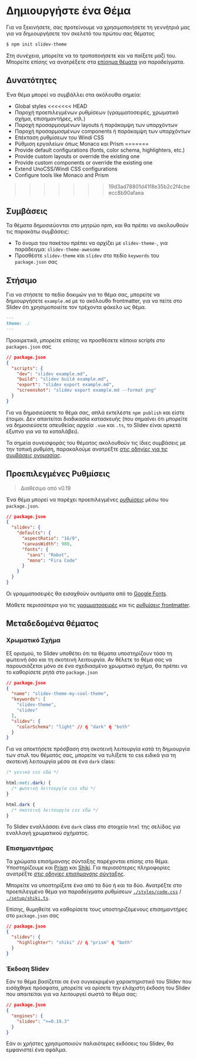 # Δημιουργήστε ένα Θέμα

Για να ξεκινήσετε, σας προτείνουμε να χρησιμοποιήσετε τη γεννήτριά μας για να δημιουργήσετε τον σκελετό του πρώτου σας θέματος

```bash
$ npm init slidev-theme
```

Στη συνέχεια, μπορείτε να το τροποποιήσετε και να παίξετε μαζί του. Μπορείτε επίσης να ανατρέξετε στα [επίσημα θέματα](/themes/gallery) για παραδείγματα.

## Δυνατότητες

Ένα θέμα μπορεί να συμβάλλει στα ακόλουθα σημεία:

- Global styles
<<<<<<< HEAD
- Παροχή προεπιλεγμένων ρυθμίσεων (γραμματοσειρές, χρωματικό σχήμα, επισημαντήρες, κτλ.)
- Παροχή προσαρμοσμένων layouts ή παράκαμψη των υπαρχόντων
- Παροχή προσαρμοσμένων components ή παράκαμψη των υπαρχόντων
- Επέκταση ρυθμίσεων του Windi CSS
- Ρύθμιση εργαλείων όπως Monaco και Prism
=======
- Provide default configurations (fonts, color schema, highlighters, etc.)
- Provide custom layouts or override the existing one
- Provide custom components or override the existing one
- Extend UnoCSS/Windi CSS configurations
- Configure tools like Monaco and Prism
>>>>>>> 19d3ad78801d41f8e35b2c2f4cbeecc8b90afaea

## Συμβάσεις

Τα θέματα δημοσιεύονται στο μητρώο npm, και θα πρέπει να ακολουθούν τις παρακάτω συμβάσεις:

- Το όνομα του πακέτου πρέπει να αρχίζει με `slidev-theme-`, για παράδειγμα: `slidev-theme-awesome`
- Προσθέστε `slidev-theme` και `slidev` στο πεδίο `keywords` του `package.json` σας

## Στήσιμο

Για να στήσετε το πεδίο δοκιμών για το θέμα σας, μπορείτε να δημιουργήσετε `example.md` με το ακόλουθο frontmatter, για να πείτε στο Slidev ότι χρησιμοποιείτε τον τρέχοντα φάκελο ως θέμα.

```md
---
theme: ./
---
```

Προαιρετικά, μπορείτε επίσης να προσθέσετε κάποια scripts στο `packages.json` σας

```json
// package.json
{
  "scripts": {
    "dev": "slidev example.md",
    "build": "slidev build example.md",
    "export": "slidev export example.md",
    "screenshot": "slidev export example.md --format png"
  }
}
```

Για να δημοσιεύσετε το θέμα σας, απλά εκτελέστε `npm publish` και είστε έτοιμοι. Δεν απαιτείται διαδικασία κατασκευής (που σημαίνει ότι μπορείτε να δημοσιεύσετε απευθείας αρχεία `.vue` και `.ts`, το Slidev είναι αρκετά έξυπνο για να τα καταλάβει).

Τα σημεία συνεισφοράς του θέματος ακολουθούν τις ίδιες συμβάσεις με την τοπική ρυθμίση, παρακαλούμε ανατρέξτε [στις οδηγίες για τις συμβάσεις ονομασίας](/custom/). 

## Προεπιλεγμένες Ρυθμίσεις

> Διαθέσιμο από v0.19

Ένα θέμα μπορεί να παρέχει προεπιλεγμένες [ρυθμίσεις](/custom/#ρυθμίσεις-frontmatter) μέσω του `package.json`.

```json
// package.json
{
  "slidev": {
    "defaults": {
      "aspectRatio": "16/9",
      "canvasWidth": 980,
      "fonts": {
        "sans": "Robot",
        "mono": "Fira Code"
      }
    }
  }
}
```

Οι γραμματοσειρές θα εισαχθούν αυτόματα από το [Google Fonts](https://fonts.google.com/).

Μάθετε περισσότερα για τις [γραμματοσειρές](/custom/fonts) και τις [ρυθμίσεις frontmatter](/custom/#ρυθμίσεις-frontmatter).

## Μεταδεδομένα θέματος

### Χρωματικό Σχήμα

Εξ ορισμού, το Slidev υποθέτει ότι τα θέματα υποστηρίζουν τόσο τη φωτεινή όσο και τη σκοτεινή λειτουργία. Αν θέλετε το θέμα σας να παρουσιάζεται μόνο σε ένα σχεδιασμένο χρωματικό σχήμα, θα πρέπει να το καθορίσετε ρητά στο `package.json`

```json
// package.json
{
  "name": "slidev-theme-my-cool-theme",
  "keywords": [
    "slidev-theme",
    "slidev"
  ],
  "slidev": {
    "colorSchema": "light" // ή "dark" ή "both"
  }
}
```

Για να αποκτήσετε πρόσβαση στη σκοτεινή λειτουργία κατά τη δημιουργία των στυλ του θέματός σας, μπορείτε να τυλίξετε το css ειδικά για τη σκοτεινή λειτουργία μέσα σε ένα `dark` class:

```css
/* γενικό css εδώ */

html:not(.dark) {
  /* φωτεινή λειτουργία css εδώ */
}

html.dark {
  /* σκοτεινή λειτουργία css εδώ */
}
```

Το Slidev εναλλάσσει ένα `dark` class στο στοιχείο `html` της σελίδας για εναλλαγή χρωματικού σχήματος.

### Επισημαντήρας

Τα χρώματα επισήμανσης σύνταξης παρέχονται επίσης στο θέμα. Υποστηρίζουμε και [Prism](https://prismjs.com/) και [Shiki](https://github.com/shikijs/shiki). Για περισσότερες πληροφορίες ανατρέξτε [στις οδηγίες επισήμανσης σύνταξης](/custom/highlighters).

Μπορείτε να υποστηρίξετε ένα από τα δύο ή και τα δύο. Ανατρέξτε στο προεπιλεγμένο θέμα για παραδείγματα ρυθμίσεων [`./styles/code.css`](https://github.com/slidevjs/slidev/blob/main/packages/create-theme/template/styles/code.css) / [`./setup/shiki.ts`](https://github.com/slidevjs/slidev/blob/main/packages/theme-default/setup/shiki.ts).

Επίσης, θυμηθείτε να καθορίσετε τους υποστηριζόμενους επισημαντήρες στο `package.json` σας

```json
// package.json
{
  "slidev": {
    "highlighter": "shiki" // ή "prism" ή "both"
  }
}
```

### Έκδοση Slidev

Εάν το θέμα βασίζεται σε ένα συγκεκριμένο χαρακτηριστικό του Slidev που εισάχθηκε πρόσφατα, μπορείτε να ορίσετε την ελάχιστη έκδοση του Slidev που απαιτείται για να λειτουργεί σωστά το θέμα σας:

```json
// package.json
{
  "engines": {
    "slidev": ">=0.19.3"
  }
}
```

Εάν οι χρήστες χρησιμοποιούν παλαιότερες εκδόσεις του Slidev, θα εμφανιστεί ένα σφάλμα.
